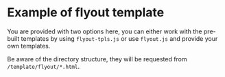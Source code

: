 # Example of flyout template

You are provided with two options here, you can either work with the pre-built templates by using `flyout-tpls.js` or use `flyout.js` and provide your own templates.

Be aware of the directory structure, they will be requested from `/template/flyout/*.html`.
